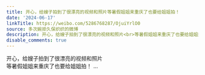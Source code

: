 ```yaml
---
title: 开心，给嫂子拍到了很漂亮的视频和照片等暑假姐姐来重庆了也要给姐姐拍！
date: '2024-06-17'
linkTitle: https://weibo.com/5286768287/OjuiYrlO0
source: 多次婉拒久保织织的微博
description: 开心，给嫂子拍到了很漂亮的视频和照片<br>等暑假姐姐来重庆了也要给姐姐拍！  ...
disable_comments: true
---
```

开心，给嫂子拍到了很漂亮的视频和照片<br>等暑假姐姐来重庆了也要给姐姐拍！  ...